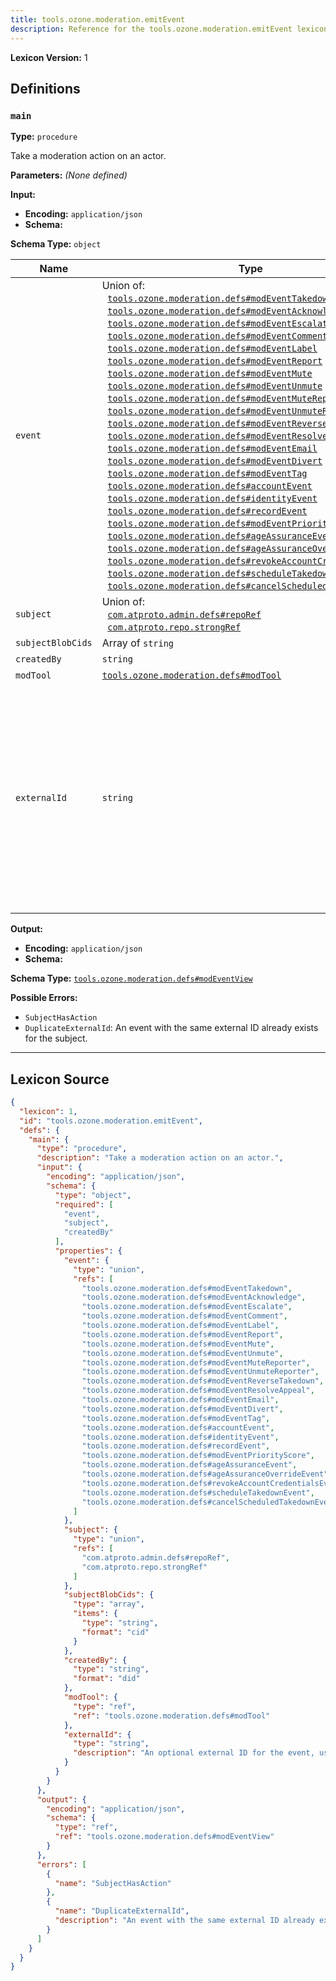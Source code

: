 ```yaml
---
title: tools.ozone.moderation.emitEvent
description: Reference for the tools.ozone.moderation.emitEvent lexicon
---
```

**Lexicon Version:** 1

## Definitions

<a name="main"></a>
### `main`

**Type:** `procedure`

Take a moderation action on an actor.

**Parameters:** _(None defined)_

**Input:**

- **Encoding:** `application/json`
- **Schema:**

**Schema Type:** `object`

| Name | Type | Req'd  | Description | Constraints |
|------|------|----------|-------------|-------------|
| `event` | Union of:<br/>&nbsp;&nbsp;[`tools.ozone.moderation.defs#modEventTakedown`](/lexicons/tools/ozone/moderation/defs#modEventTakedown)<br/>&nbsp;&nbsp;[`tools.ozone.moderation.defs#modEventAcknowledge`](/lexicons/tools/ozone/moderation/defs#modEventAcknowledge)<br/>&nbsp;&nbsp;[`tools.ozone.moderation.defs#modEventEscalate`](/lexicons/tools/ozone/moderation/defs#modEventEscalate)<br/>&nbsp;&nbsp;[`tools.ozone.moderation.defs#modEventComment`](/lexicons/tools/ozone/moderation/defs#modEventComment)<br/>&nbsp;&nbsp;[`tools.ozone.moderation.defs#modEventLabel`](/lexicons/tools/ozone/moderation/defs#modEventLabel)<br/>&nbsp;&nbsp;[`tools.ozone.moderation.defs#modEventReport`](/lexicons/tools/ozone/moderation/defs#modEventReport)<br/>&nbsp;&nbsp;[`tools.ozone.moderation.defs#modEventMute`](/lexicons/tools/ozone/moderation/defs#modEventMute)<br/>&nbsp;&nbsp;[`tools.ozone.moderation.defs#modEventUnmute`](/lexicons/tools/ozone/moderation/defs#modEventUnmute)<br/>&nbsp;&nbsp;[`tools.ozone.moderation.defs#modEventMuteReporter`](/lexicons/tools/ozone/moderation/defs#modEventMuteReporter)<br/>&nbsp;&nbsp;[`tools.ozone.moderation.defs#modEventUnmuteReporter`](/lexicons/tools/ozone/moderation/defs#modEventUnmuteReporter)<br/>&nbsp;&nbsp;[`tools.ozone.moderation.defs#modEventReverseTakedown`](/lexicons/tools/ozone/moderation/defs#modEventReverseTakedown)<br/>&nbsp;&nbsp;[`tools.ozone.moderation.defs#modEventResolveAppeal`](/lexicons/tools/ozone/moderation/defs#modEventResolveAppeal)<br/>&nbsp;&nbsp;[`tools.ozone.moderation.defs#modEventEmail`](/lexicons/tools/ozone/moderation/defs#modEventEmail)<br/>&nbsp;&nbsp;[`tools.ozone.moderation.defs#modEventDivert`](/lexicons/tools/ozone/moderation/defs#modEventDivert)<br/>&nbsp;&nbsp;[`tools.ozone.moderation.defs#modEventTag`](/lexicons/tools/ozone/moderation/defs#modEventTag)<br/>&nbsp;&nbsp;[`tools.ozone.moderation.defs#accountEvent`](/lexicons/tools/ozone/moderation/defs#accountEvent)<br/>&nbsp;&nbsp;[`tools.ozone.moderation.defs#identityEvent`](/lexicons/tools/ozone/moderation/defs#identityEvent)<br/>&nbsp;&nbsp;[`tools.ozone.moderation.defs#recordEvent`](/lexicons/tools/ozone/moderation/defs#recordEvent)<br/>&nbsp;&nbsp;[`tools.ozone.moderation.defs#modEventPriorityScore`](/lexicons/tools/ozone/moderation/defs#modEventPriorityScore)<br/>&nbsp;&nbsp;[`tools.ozone.moderation.defs#ageAssuranceEvent`](/lexicons/tools/ozone/moderation/defs#ageAssuranceEvent)<br/>&nbsp;&nbsp;[`tools.ozone.moderation.defs#ageAssuranceOverrideEvent`](/lexicons/tools/ozone/moderation/defs#ageAssuranceOverrideEvent)<br/>&nbsp;&nbsp;[`tools.ozone.moderation.defs#revokeAccountCredentialsEvent`](/lexicons/tools/ozone/moderation/defs#revokeAccountCredentialsEvent)<br/>&nbsp;&nbsp;[`tools.ozone.moderation.defs#scheduleTakedownEvent`](/lexicons/tools/ozone/moderation/defs#scheduleTakedownEvent)<br/>&nbsp;&nbsp;[`tools.ozone.moderation.defs#cancelScheduledTakedownEvent`](/lexicons/tools/ozone/moderation/defs#cancelScheduledTakedownEvent) | ✅  |  |  |
| `subject` | Union of:<br/>&nbsp;&nbsp;[`com.atproto.admin.defs#repoRef`](/lexicons/com/atproto/admin/defs#repoRef)<br/>&nbsp;&nbsp;[`com.atproto.repo.strongRef`](/lexicons/com/atproto/repo/strongref#undefined) | ✅  |  |  |
| `subjectBlobCids` | Array of `string` | ❌  |  |  |
| `createdBy` | `string` | ✅  |  | Format: `did` |
| `modTool` | [`tools.ozone.moderation.defs#modTool`](/lexicons/tools/ozone/moderation/defs#modTool) | ❌  |  |  |
| `externalId` | `string` | ❌  | An optional external ID for the event, used to deduplicate events from external systems. Fails when an event of same type with the same external ID exists for the same subject. |  |
**Output:**

- **Encoding:** `application/json`
- **Schema:**

**Schema Type:** [`tools.ozone.moderation.defs#modEventView`](/lexicons/tools/ozone/moderation/defs#modEventView)


**Possible Errors:**

- `SubjectHasAction`
- `DuplicateExternalId`: An event with the same external ID already exists for the subject.

---

## Lexicon Source
```json
{
  "lexicon": 1,
  "id": "tools.ozone.moderation.emitEvent",
  "defs": {
    "main": {
      "type": "procedure",
      "description": "Take a moderation action on an actor.",
      "input": {
        "encoding": "application/json",
        "schema": {
          "type": "object",
          "required": [
            "event",
            "subject",
            "createdBy"
          ],
          "properties": {
            "event": {
              "type": "union",
              "refs": [
                "tools.ozone.moderation.defs#modEventTakedown",
                "tools.ozone.moderation.defs#modEventAcknowledge",
                "tools.ozone.moderation.defs#modEventEscalate",
                "tools.ozone.moderation.defs#modEventComment",
                "tools.ozone.moderation.defs#modEventLabel",
                "tools.ozone.moderation.defs#modEventReport",
                "tools.ozone.moderation.defs#modEventMute",
                "tools.ozone.moderation.defs#modEventUnmute",
                "tools.ozone.moderation.defs#modEventMuteReporter",
                "tools.ozone.moderation.defs#modEventUnmuteReporter",
                "tools.ozone.moderation.defs#modEventReverseTakedown",
                "tools.ozone.moderation.defs#modEventResolveAppeal",
                "tools.ozone.moderation.defs#modEventEmail",
                "tools.ozone.moderation.defs#modEventDivert",
                "tools.ozone.moderation.defs#modEventTag",
                "tools.ozone.moderation.defs#accountEvent",
                "tools.ozone.moderation.defs#identityEvent",
                "tools.ozone.moderation.defs#recordEvent",
                "tools.ozone.moderation.defs#modEventPriorityScore",
                "tools.ozone.moderation.defs#ageAssuranceEvent",
                "tools.ozone.moderation.defs#ageAssuranceOverrideEvent",
                "tools.ozone.moderation.defs#revokeAccountCredentialsEvent",
                "tools.ozone.moderation.defs#scheduleTakedownEvent",
                "tools.ozone.moderation.defs#cancelScheduledTakedownEvent"
              ]
            },
            "subject": {
              "type": "union",
              "refs": [
                "com.atproto.admin.defs#repoRef",
                "com.atproto.repo.strongRef"
              ]
            },
            "subjectBlobCids": {
              "type": "array",
              "items": {
                "type": "string",
                "format": "cid"
              }
            },
            "createdBy": {
              "type": "string",
              "format": "did"
            },
            "modTool": {
              "type": "ref",
              "ref": "tools.ozone.moderation.defs#modTool"
            },
            "externalId": {
              "type": "string",
              "description": "An optional external ID for the event, used to deduplicate events from external systems. Fails when an event of same type with the same external ID exists for the same subject."
            }
          }
        }
      },
      "output": {
        "encoding": "application/json",
        "schema": {
          "type": "ref",
          "ref": "tools.ozone.moderation.defs#modEventView"
        }
      },
      "errors": [
        {
          "name": "SubjectHasAction"
        },
        {
          "name": "DuplicateExternalId",
          "description": "An event with the same external ID already exists for the subject."
        }
      ]
    }
  }
}
```
